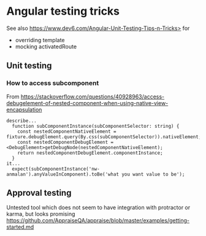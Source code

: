 # Angular testing tricks
See also https://www.dev6.com/Angular-Unit-Testing-Tips-n-Tricks> for
* overriding template
* mocking activatedRoute

## Unit testing

### How to access subcomponent
From https://stackoverflow.com/questions/40928963/access-debugelement-of-nested-component-when-using-native-view-encapsulation

    describe...
      function subComponentInstance(subComponentSelector: string) {
        const nestedComponentNativeElement = fixture.debugElement.query(By.css(subComponentSelector)).nativeElement;
        const nestedComponentDebugElement = <DebugElement>getDebugNode(nestedComponentNativeElement);
        return nestedComponentDebugElement.componentInstance;
      }
    it...
      expect(subComponentInstance('nw-anmalan').anyValueInComponent).toBe('what you want value to be');

## Approval testing
Untested tool which does not seem to have integration with protractor or karma, but looks promising
https://github.com/AppraiseQA/appraise/blob/master/examples/getting-started.md
